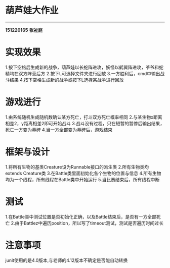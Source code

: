 葫芦娃大作业
===
******

**151220165**
**张祉庭**

实现效果
==
1.按下空格后生成新的战争，葫芦娃以长蛇阵进攻，妖怪以鹤翼阵进攻，爷爷和蛇精均在双方阵营后方
2.按下L可选择文件夹进行回放
3.一方胜利后，cmd中输出战斗结果
4.按下空格生成新的战争或按下L选择某战争进行回放

游戏进行
===
1.由系统随机生成随机数确认某方死亡，打斗双方死亡概率相同
2.与某生物x距离相差2，y距离相差2即可开始战斗
3.战斗没有过程，只在短暂的暂停后输出结果，死亡一方变为墓碑
4.当一方全部变为墓碑后，游戏结束

框架与设计
===
1.将所有生物的基类Creature设为Runnable接口的派生类
2.所有生物类均extends Creature类
3.在Battle类里面初始化各个生物的位置与信息
4.所有生物均为一个线程，所有线程在Battle类中开始运行
5.当比赛结束后，所有线程中断

测试
===
1.在Battle类中测试位置是否初始化正确，以及Battle结束后，是否有一方全部死亡
2.由于Battlez中遍历position，所以写了timeout测试，测试是否遍历时间过长


注意事项
===
junit使用的是4.0版本,与老师的4.12版本不确定是否能自动转换